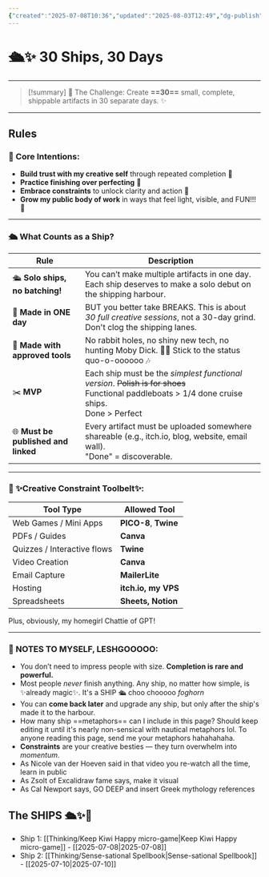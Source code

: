 ```yaml
---
{"created":"2025-07-08T10:36","updated":"2025-08-03T12:49","dg-publish":true,"noteIcon":"log","dg-path":"30 Ships, 30 Days.md","permalink":"/30-ships-30-days/","dgPassFrontmatter":true}
---
```


# 🛳️✨ 30 Ships, 30 Days

---

> [!summary] 🧾 The Challenge:
>  Create **==30==** small, complete, shippable artifacts in 30 separate days. ✨

---

## Rules 
### 🧠 Core Intentions:

- **Build trust with my creative self** through repeated completion 🧩
- **Practice finishing over perfecting** 💅
- **Embrace constraints** to unlock clarity and action 🎯
- **Grow my public body of work** in ways that feel light, visible, and FUN!!! 🌈

---

### 🛳️ What Counts as a Ship?

| Rule                                | Description                                                                                                                                         |
| ----------------------------------- | --------------------------------------------------------------------------------------------------------------------------------------------------- |
| 🛳️ **Solo ships, no batching!**    | You can’t make multiple artifacts in one day. <br>Each ship deserves to make a solo debut on the shipping harbour.                                  |
| 📆 **Made in ONE day**              | BUT you better take BREAKS. This is about _30 full creative sessions_, not a 30-day grind. Don't clog the shipping lanes.                           |
| 🧩 **Made with approved tools**     | No rabbit holes, no shiny new tech, no hunting Moby Dick. 🙅‍♀️ Stick to the status quo-o-oooooo 🎶                                                 |
| ✂️ **MVP**                          | Each ship must be the _simplest functional version_. ~~Polish is for shoes~~ <br>Functional paddleboats > 1/4 done cruise ships. <br>Done > Perfect |
| 🌐 **Must be published and linked** | Every artifact must be uploaded somewhere shareable (e.g., itch.io, blog, website, email wall). <br>"Done" = discoverable.                          |

---

### 🧰 ✨Creative Constraint Toolbelt✨:

| Tool Type                   | Allowed Tool          |
| --------------------------- | --------------------- |
| Web Games / Mini Apps       | **PICO-8**, **Twine** |
| PDFs / Guides               | **Canva**             |
| Quizzes / Interactive flows | **Twine**             |
| Video Creation              | **Canva**             |
| Email Capture               | **MailerLite**        |
| Hosting                     | **itch.io, my VPS**   |
| Spreadsheets                | **Sheets, Notion**    |
Plus, obviously, my homegirl Chattie of GPT!

---

### 💭 NOTES TO MYSELF, LESHGOOOOO:

- You don’t need to impress people with size. **Completion is rare and powerful.**
- Most people _never_ finish anything. Any ship, no matter how simple, is ✨already magic✨. It's a SHIP 🛳️ choo chooooo *foghorn*
- You can **come back later** and upgrade any ship, but only after the ship's made it to the harbour. 
- How many ship ==metaphors== can I include in this page? Should keep editing it until it's nearly non-sensical with nautical metaphors lol. To anyone reading this page, send me your metaphors hahahahaha.
- **Constraints** are your creative besties — they turn overwhelm into _momentum_.
- As Nicole van der Hoeven said in that video you re-watch all the time, learn in public 
- As Zsolt of Excalidraw fame says, make it visual 
- As Cal Newport says, GO DEEP and insert Greek mythology references

## The SHIPS 🛳️✨💖

- Ship 1: [[Thinking/Keep Kiwi Happy micro-game\|Keep Kiwi Happy micro-game]] - [[2025-07-08\|2025-07-08]]
- Ship 2: [[Thinking/Sense-sational Spellbook\|Sense-sational Spellbook]] - [[2025-07-10\|2025-07-10]]
